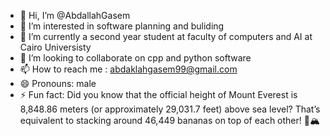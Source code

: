 - 👋 Hi, I’m @AbdallahGasem
- 👀 I’m interested in software planning and buliding  
- 🌱 I’m currently a second year student at faculty of computers and AI at Cairo Universisty
- 💞️ I’m looking to collaborate on cpp and python software
- 📫 How to reach me : abdaklahgasem99@gmail.com 
- 😄 Pronouns: male
- ⚡ Fun fact: Did you know that the official height of Mount Everest is 8,848.86 meters (or approximately 29,031.7 feet) above sea level? That’s equivalent to stacking around 46,449 bananas on top of each other! 🍌🏔️

<!---
AbdallahGasem/AbdallahGasem is a ✨ special ✨ repository because its `README.md` (this file) appears on your GitHub profile.
You can click the Preview link to take a look at your changes.
--->
